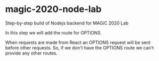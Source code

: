 # magic-2020-node-lab
Step-by-step build of Nodejs backend for MAGiC 2020 Lab

In this step we will add the route for OPTIONS.

When requests are made from React an OPTIONS request will be sent before other requests.
So, if we don't have the OPTIONS route we can't provide any other routes.

